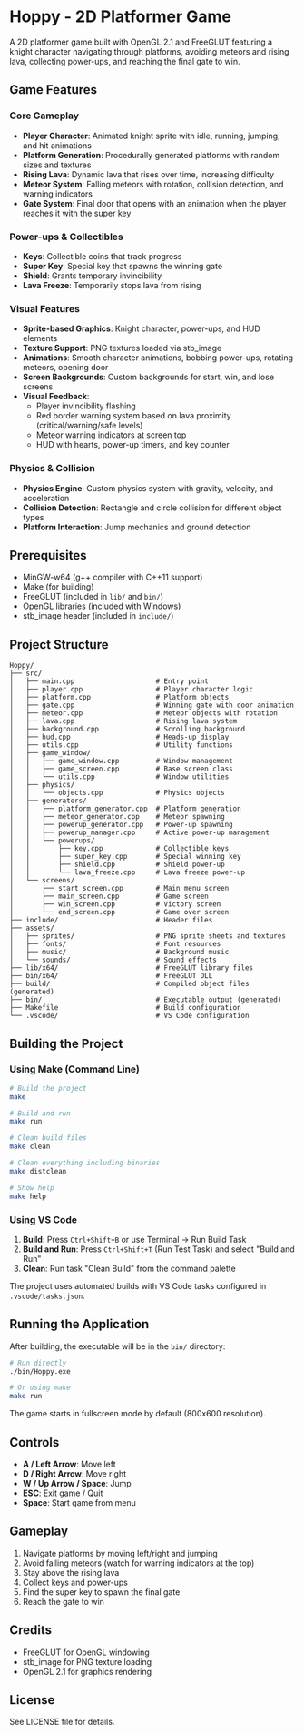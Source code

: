 # Hoppy - 2D Platformer Game

A 2D platformer game built with OpenGL 2.1 and FreeGLUT featuring a knight character navigating through platforms, avoiding meteors and rising lava, collecting power-ups, and reaching the final gate to win.

## Game Features

### Core Gameplay

- **Player Character**: Animated knight sprite with idle, running, jumping, and hit animations
- **Platform Generation**: Procedurally generated platforms with random sizes and textures
- **Rising Lava**: Dynamic lava that rises over time, increasing difficulty
- **Meteor System**: Falling meteors with rotation, collision detection, and warning indicators
- **Gate System**: Final door that opens with an animation when the player reaches it with the super key

### Power-ups & Collectibles

- **Keys**: Collectible coins that track progress
- **Super Key**: Special key that spawns the winning gate
- **Shield**: Grants temporary invincibility
- **Lava Freeze**: Temporarily stops lava from rising

### Visual Features

- **Sprite-based Graphics**: Knight character, power-ups, and HUD elements
- **Texture Support**: PNG textures loaded via stb_image
- **Animations**: Smooth character animations, bobbing power-ups, rotating meteors, opening door
- **Screen Backgrounds**: Custom backgrounds for start, win, and lose screens
- **Visual Feedback**:
  - Player invincibility flashing
  - Red border warning system based on lava proximity (critical/warning/safe levels)
  - Meteor warning indicators at screen top
  - HUD with hearts, power-up timers, and key counter

### Physics & Collision

- **Physics Engine**: Custom physics system with gravity, velocity, and acceleration
- **Collision Detection**: Rectangle and circle collision for different object types
- **Platform Interaction**: Jump mechanics and ground detection

## Prerequisites

- MinGW-w64 (g++ compiler with C++11 support)
- Make (for building)
- FreeGLUT (included in `lib/` and `bin/`)
- OpenGL libraries (included with Windows)
- stb_image header (included in `include/`)

## Project Structure

```
Hoppy/
├── src/
│   ├── main.cpp                    # Entry point
│   ├── player.cpp                  # Player character logic
│   ├── platform.cpp                # Platform objects
│   ├── gate.cpp                    # Winning gate with door animation
│   ├── meteor.cpp                  # Meteor objects with rotation
│   ├── lava.cpp                    # Rising lava system
│   ├── background.cpp              # Scrolling background
│   ├── hud.cpp                     # Heads-up display
│   ├── utils.cpp                   # Utility functions
│   ├── game_window/
│   │   ├── game_window.cpp         # Window management
│   │   ├── game_screen.cpp         # Base screen class
│   │   └── utils.cpp               # Window utilities
│   ├── physics/
│   │   └── objects.cpp             # Physics objects
│   ├── generators/
│   │   ├── platform_generator.cpp  # Platform generation
│   │   ├── meteor_generator.cpp    # Meteor spawning
│   │   ├── powerup_generator.cpp   # Power-up spawning
│   │   ├── powerup_manager.cpp     # Active power-up management
│   │   └── powerups/
│   │       ├── key.cpp             # Collectible keys
│   │       ├── super_key.cpp       # Special winning key
│   │       ├── shield.cpp          # Shield power-up
│   │       └── lava_freeze.cpp     # Lava freeze power-up
│   └── screens/
│       ├── start_screen.cpp        # Main menu screen
│       ├── main_screen.cpp         # Game screen
│       ├── win_screen.cpp          # Victory screen
│       └── end_screen.cpp          # Game over screen
├── include/                        # Header files
├── assets/
│   ├── sprites/                    # PNG sprite sheets and textures
│   ├── fonts/                      # Font resources
│   ├── music/                      # Background music
│   └── sounds/                     # Sound effects
├── lib/x64/                        # FreeGLUT library files
├── bin/x64/                        # FreeGLUT DLL
├── build/                          # Compiled object files (generated)
├── bin/                            # Executable output (generated)
├── Makefile                        # Build configuration
└── .vscode/                        # VS Code configuration
```

## Building the Project

### Using Make (Command Line)

```bash
# Build the project
make

# Build and run
make run

# Clean build files
make clean

# Clean everything including binaries
make distclean

# Show help
make help
```

### Using VS Code

1. **Build**: Press `Ctrl+Shift+B` or use Terminal → Run Build Task
2. **Build and Run**: Press `Ctrl+Shift+T` (Run Test Task) and select "Build and Run"
3. **Clean**: Run task "Clean Build" from the command palette

The project uses automated builds with VS Code tasks configured in `.vscode/tasks.json`.

## Running the Application

After building, the executable will be in the `bin/` directory:

```bash
# Run directly
./bin/Hoppy.exe

# Or using make
make run
```

The game starts in fullscreen mode by default (800x600 resolution).

## Controls

- **A / Left Arrow**: Move left
- **D / Right Arrow**: Move right
- **W / Up Arrow / Space**: Jump
- **ESC**: Exit game / Quit
- **Space**: Start game from menu

## Gameplay

1. Navigate platforms by moving left/right and jumping
2. Avoid falling meteors (watch for warning indicators at the top)
3. Stay above the rising lava
4. Collect keys and power-ups
5. Find the super key to spawn the final gate
6. Reach the gate to win

## Credits

- FreeGLUT for OpenGL windowing
- stb_image for PNG texture loading
- OpenGL 2.1 for graphics rendering

## License

See LICENSE file for details.
